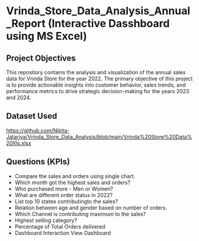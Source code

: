 # Vrinda_Store_Data_Analysis_Annual_Report (Interactive Dasshboard using MS Excel)
## Project Objectives
This repository contains the analysis and visualization of the annual sales data for Vrinda Store for the year 2022. The primary objective of this project is to provide actionable insights into customer behavior, sales trends, and performance metrics to drive strategic decision-making for the years 2023 and 2024.

## Dataset Used
https://github.com/Nikita-Jatariya/Vrinda_Store_Data_Analysis/blob/main/Vrinda%20Store%20Data%20Xls.xlsx

## Questions (KPIs)

- Compare the sales and orders using single chart.
- Which month got the highest sales and orders?
- Who purchased more - Men or Women?
- What are different order status in 2022?
- List top 10 states contributingto the sales?
- Relation between age and gender based on number of orders.
- Which Channel is contributing maximum to the sales?
- Highest selling category?
- Percentage of Total Orders delivered
- Dashboard Interaction View Dashboard
